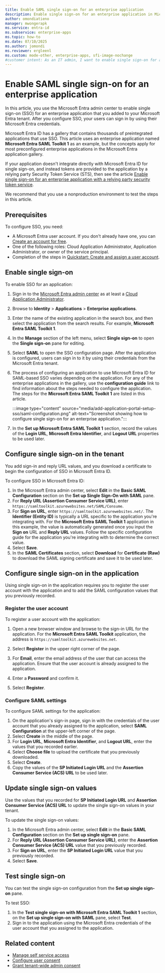 ```yaml
---
title: Enable SAML single sign-on for an enterprise application
description: Enable single sign-on for an enterprise application in Microsoft Entra ID.
author: omondiatieno
manager: mwongerapk
ms.service: entra-id
ms.subservice: enterprise-apps
ms.topic: how-to
ms.date: 07/10/2025
ms.author: jomondi
ms.reviewer: ergleenl
ms.custom: mode-other, enterprise-apps, sfi-image-nochange
#customer intent: As an IT admin, I want to enable single sign-on for an enterprise application in Microsoft Entra, so that my users can sign in using their Microsoft Entra credentials and have a seamless authentication experience.
---
```


# Enable SAML single sign-on for an enterprise application

In this article, you use the Microsoft Entra admin center to enable single sign-on (SSO) for an enterprise application that you added to your Microsoft Entra tenant. After you configure SSO, your users can sign in by using their Microsoft Entra credentials.

Microsoft Entra ID has a gallery that contains thousands of preintegrated applications that use SSO. This article uses an enterprise application named **Microsoft Entra SAML Toolkit 1** as an example, but the concepts apply for most preconfigured enterprise applications in the Microsoft Entra application gallery.

If your application doesn't integrate directly with Microsoft Entra ID for single sign-on, and instead tokens are provided to the application by a relying party Security Token Service (STS), then see the article [Enable single sign-on for an enterprise application with a relying party security token service](add-application-portal-setup-sso-rpsts.md).

We recommend that you use a nonproduction environment to test the steps in this article.

## Prerequisites

To configure SSO, you need:

- A Microsoft Entra user account. If you don't already have one, you can [Create an account for free](https://azure.microsoft.com/pricing/purchase-options/azure-account?cid=msft_learn).
- One of the following roles: Cloud Application Administrator, Application Administrator, or owner of the service principal.
- Completion of the steps in [Quickstart: Create and assign a user account](add-application-portal-assign-users.md).

## Enable single sign-on


To enable SSO for an application:

1. Sign in to the [Microsoft Entra admin center](https://entra.microsoft.com) as at least a [Cloud Application Administrator](~/identity/role-based-access-control/permissions-reference.md#cloud-application-administrator).
1. Browse to **Identity** > **Applications** > **Enterprise applications**.
1. Enter the name of the existing application in the search box, and then select the application from the search results. For example, **Microsoft Entra SAML Toolkit 1**.
1. In the **Manage** section of the left menu, select **Single sign-on** to open the **Single sign-on** pane for editing.
1. Select **SAML** to open the SSO configuration page. After the application is configured, users can sign in to it by using their credentials from the Microsoft Entra tenant.
1. The process of configuring an application to use Microsoft Entra ID for SAML-based SSO varies depending on the application. For any of the enterprise applications in the gallery, use the **configuration guide** link to find information about the steps needed to configure the application. The steps for the **Microsoft Entra SAML Toolkit 1** are listed in this article.

    :::image type="content" source="media/add-application-portal-setup-sso/saml-configuration.png" alt-text="Screenshot showing how to configure single sign-on for an enterprise application.":::

1. In the **Set up Microsoft Entra SAML Toolkit 1** section, record the values of the **Login URL**, **Microsoft Entra Identifier**, and **Logout URL** properties to be used later.

## Configure single sign-on in the tenant

You add sign-in and reply URL values, and you download a certificate to begin the configuration of SSO in Microsoft Entra ID.

To configure SSO in Microsoft Entra ID:

1. In the Microsoft Entra admin center, select **Edit** in the **Basic SAML Configuration** section on the **Set up Single Sign-On with SAML** pane.
1. For **Reply URL (Assertion Consumer Service URL)**, enter `https://samltoolkit.azurewebsites.net/SAML/Consume`.
1. For **Sign on URL**, enter `https://samltoolkit.azurewebsites.net/`.
   The **Identifier (Entity ID)** is typically a URL specific to the application you're integrating with. For the **Microsoft Entra SAML Toolkit 1** application in this example, the value is automatically generated once you input the **Sign on** URL and **Reply URL** values. Follow the specific configuration guide for the application you're integrating with to determine the correct value.
1. Select **Save**.
1. In the **SAML Certificates** section, select **Download** for **Certificate (Raw)** to download the SAML signing certificate and save it to be used later.

## Configure single sign-on in the application

Using single sign-on in the application requires you to register the user account with the application and to add the SAML configuration values that you previously recorded.

### Register the user account

To register a user account with the application:

1. Open a new browser window and browse to the sign-in URL for the application. For the **Microsoft Entra SAML Toolkit** application, the address is `https://samltoolkit.azurewebsites.net`.
1. Select **Register** in the upper right corner of the page.

1. For **Email**, enter the email address of the user that can access the application. Ensure that the user account is already assigned to the application.
1. Enter a **Password** and confirm it.
1. Select **Register**.

### Configure SAML settings

To configure SAML settings for the application:

1. On the application's sign-in page, sign in with the credentials of the user account that you already assigned to the application, select **SAML Configuration** at the upper-left corner of the page.
1. Select **Create** in the middle of the page.
1. For **Login URL**, **Microsoft Entra Identifier**, and **Logout URL**, enter the values that you recorded earlier.
1. Select **Choose file** to upload the certificate that you previously downloaded.
1. Select **Create**.
1. Copy the values of the **SP Initiated Login URL** and the **Assertion Consumer Service (ACS) URL** to be used later.

## Update single sign-on values

Use the values that you recorded for **SP Initiated Login URL** and **Assertion Consumer Service (ACS) URL** to update the single sign-on values in your tenant.

To update the single sign-on values:

1. In the Microsoft Entra admin center, select **Edit** in the **Basic SAML Configuration** section on the **Set up single sign-on** pane.
1. For **Reply URL (Assertion Consumer Service URL)**, enter the **Assertion Consumer Service (ACS) URL** value that you previously recorded.
1. For **Sign on URL**, enter the **SP Initiated Login URL** value that you previously recorded.
1. Select **Save**.

## Test single sign-on

You can test the single sign-on configuration from the **Set up single sign-on** pane.

To test SSO:

1. In the **Test single sign-on with Microsoft Entra SAML Toolkit 1** section, on the **Set up single sign-on with SAML** pane, select **Test**.
1. Sign in to the application using the Microsoft Entra credentials of the user account that you assigned to the application.

## Related content

- [Manage self service access](manage-self-service-access.md)
- [Configure user consent](configure-user-consent.md)
- [Grant tenant-wide admin consent](grant-admin-consent.md)
